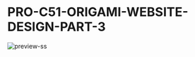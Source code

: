 # PRO-C51-ORIGAMI-WEBSITE-DESIGN-PART-3

![preview-ss](https://user-images.githubusercontent.com/68367011/122647664-fb5aa300-d142-11eb-8dbd-c92747b45ce1.png)


